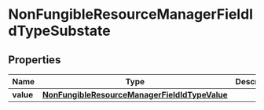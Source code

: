 

# NonFungibleResourceManagerFieldIdTypeSubstate


## Properties

| Name | Type | Description | Notes |
|------------ | ------------- | ------------- | -------------|
|**value** | [**NonFungibleResourceManagerFieldIdTypeValue**](NonFungibleResourceManagerFieldIdTypeValue.md) |  |  |



